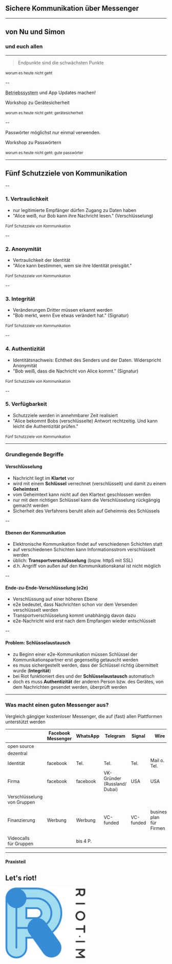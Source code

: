 <i class="fas fa-comments fa-2x"></i>

## Sichere Kommunikation über Messenger

----

## von <i class="fas fa-user"></i> Nu und <i class="fas fa-user"></i> Simon
### und euch allen

----

> Endpunkte sind die schwächsten Punkte

<small class="chapter-title">worum es heute nicht geht</small>

--

<abbr title="Android bzw iOS">Betriebssystem</abbr> und App Updates machen!

<p class="fragment">
  <i class="fas fa-sign-out-alt"></i>
  Workshop zu Gerätesicherheit
</p>

<small class="chapter-title">worum es heute nicht geht: gerätesicherheit</small>

--

Passwörter möglichst nur einmal verwenden.

<p class="fragment">
  <i class="fas fa-sign-out-alt"></i>
  Workshop zu Passwörtern
</p>

<small class="chapter-title">worum es heute nicht geht: gute passwörter</small>

----

## Fünf Schutzziele von Kommunikation

--

### 1. Vertraulichkeit
- nur legitimierte Empfänger dürfen Zugang zu Daten haben
- "Alice weiß, nur Bob kann ihre Nachricht lesen." (Verschlüsselung)

<small class="chapter-title">Fünf Schutzziele von Kommunikation</small>

--

### 2. Anonymität
- Vertraulichkeit der Identität
- "Alice kann bestimmen, wem sie ihre Identität preisgibt."

<small class="chapter-title">Fünf Schutzziele von Kommunikation</small>

--

### 3. Integrität
- Veränderungen Dritter müssen erkannt werden
- "Bob merkt, wenn Eve etwas verändert hat." (Signatur)

<small class="chapter-title">Fünf Schutzziele von Kommunikation</small>

--

### 4. Authentizität
- Identitätsnachweis: Echtheit des Senders und der Daten. Widerspricht Anonymität
- "Bob weiß, dass die Nachricht von Alice kommt." (Signatur)

<small class="chapter-title">Fünf Schutzziele von Kommunikation</small>

--

### 5. Verfügbarkeit
- Schutzziele werden in annehmbarer Zeit realisiert
- "Alice bekommt Bobs (verschlüsselte) Antwort rechtzeitig. Und kann leicht die Authentizität prüfen."

<small class="chapter-title">Fünf Schutzziele von Kommunikation</small>

----

### Grundlegende Begriffe

#### Verschlüsselung

- Nachricht liegt im **Klartet** vor
- wird mit einem **Schlüssel** verrechnet (verschlüsselt) und damit zu einem **Geheimtext**
- vom Geheimtext kann nicht auf den Klartext geschlossen werden
- nur mit dem richtigen Schlüssel kann die Verschlüsselung rückgängig gemacht werden
- Sicherheit des Verfahrens beruht allein auf Geheimnis des Schlüssels

--

#### Ebenen der Kommunikation

- Elektronische Kommunikation findet auf verschiedenen Schichten statt
- auf verschiedenen Schichten kann Informationsstrom verschlüsselt werden
- üblich: **Transportverschlüsselung** (bspw. httpS mit SSL)
- d.h. Angriff von außen auf den Kommunikationskanal ist nicht möglich

--

#### Ende-zu-Ende-Verschlüsselung (e2e)

- Verschlüssung auf einer höheren Ebene
- e2e bedeutet, dass Nachrichten schon vor dem Versenden verschlüsselt werden
- Transportverschlüsselung kommt unabhängig davon dazu
- e2e-Nachricht wird erst nach dem Empfangen wieder entschlüsselt

--

#### Problem: Schlüsselaustausch

- zu Beginn einer e2e-Kommunikation müssen Schlüssel der Kommunikationspartner erst gegenseitig getauscht werden
- es muss sichergestellt werden, dass der Schlüssel richtig übermittelt wurde (**Integrität**)
- bei Riot funktioniert dies und der **Schlüsselaustausch** automatisch
- doch es muss **Authentizität** der anderen Person bzw. des Gerätes, von dem Nachrichten gesendet werden, überprüft werden

----

### Was macht einen guten Messenger aus?

Vergleich gängiger kostenloser Messenger, die auf (fast) allen Plattformen unterstützt werden

|     | Facebook<br>Messenger | WhatsApp | Telegram | Signal | Wire | Riot |
| --- |  ---  |  ---  |  ---  |  ---  |  ---  |  ---  |
| open source | <i class="fas fa-times"></i> | <i class="fas fa-times"></i> | <i class="fas fa-times"></i> | <i class="fas fa-check"></i> | <i class="fas fa-check"></i> | <i class="fas fa-check"></i> |
| dezentral | <i class="fas fa-times"></i> | <i class="fas fa-times"></i> | <i class="fas fa-times"></i> | <i class="fas fa-times"></i> | <i class="fas fa-times"></i> | <i class="fas fa-check"></i> |
| Identität | facebook | Tel. | Tel. | Tel. | Mail o. Tel. | Mail |
| Firma | facebook | facebook | VK-Gründer<br>(Russland/ Dubai) | USA | USA | Vector (UK) |
| Verschlüsselung<br>von Gruppen | <i class="fas fa-times"></i> | <i class="fas fa-check"></i> | <i class="fas fa-times"></i> | <i class="fas fa-check"></i> | <i class="fas fa-check"></i> | <i class="fas fa-check"></i> |
| Finanzierung | Werbung | Werbung | VC-funded | VC-funded | business plan<br>für Firmen | VC-funded/ paid<br>private hosting |
| Videocalls<br>für Gruppen | <i class="fas fa-question"></i> | bis 4 P. | <i class="fas fa-times"></i> | <i class="fas fa-times"></i> | <i class="fas fa-check"></i> | <i class="fas fa-check"></i> |

----

#### Praxisteil
## Let's riot!

<a href="https://about.riot.im/" title="Riot.im Webseite" target="_blank">
<img src="images/riot-logo.svg" width="250" alt="Riot" class="plain">
</a>

